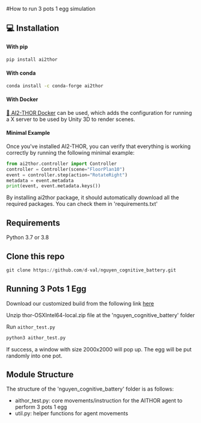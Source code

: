 
#How to run 3 pots 1 egg simulation

## 💻 Installation

#### With pip

```bash
pip install ai2thor
```

#### With conda

```bash
conda install -c conda-forge ai2thor
```

#### With Docker

[🐳 AI2-THOR Docker](https://github.com/allenai/ai2thor-docker) can be used, which adds the configuration for running a X server to be used by Unity 3D to render scenes.

#### Minimal Example

Once you've installed AI2-THOR, you can verify that everything is working correctly by running the following minimal example:

```python
from ai2thor.controller import Controller
controller = Controller(scene="FloorPlan10")
event = controller.step(action="RotateRight")
metadata = event.metadata
print(event, event.metadata.keys())
```
By installing ai2thor package, it should automatically download all the required packages. You can check them in 'requirements.txt'
## Requirements
Python 3.7 or 3.8

## Clone this repo
```python
git clone https://github.com/d-val/nguyen_cognitive_battery.git
```

## Running 3 Pots 1 Egg

Download our customized build from the following link [here](https://www.dropbox.com/s/jf69rhi08a7ve0r/thor-OSXIntel64-local.zip?dl=0)

Unzip thor-OSXIntel64-local.zip file at the 'nguyen_cognitive_battery' folder

Run `aithor_test.py`
```python
python3 aithor_test.py
```

If success, a window with size 2000x2000 will pop up. The egg will be put randomly into one pot.

## Module Structure

The structure of the 'nguyen_cognitive_battery' folder is as follows:

- aithor_test.py: core movements/instruction for the AITHOR agent to perform 3 pots 1 egg
- util.py: helper functions for agent movements
